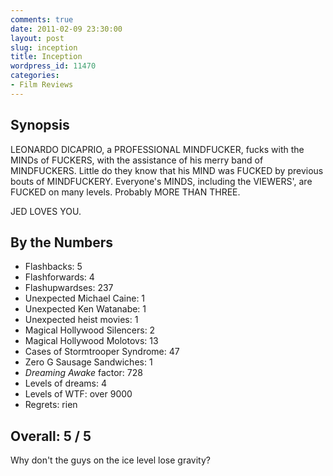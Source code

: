 ```yaml
---
comments: true
date: 2011-02-09 23:30:00
layout: post
slug: inception
title: Inception
wordpress_id: 11470
categories:
- Film Reviews
---
```


## Synopsis

LEONARDO DICAPRIO, a PROFESSIONAL MINDFUCKER, fucks with the MINDs of FUCKERS, with the assistance of his merry band of MINDFUCKERS.  Little do they know that his MIND was FUCKED by previous bouts of MINDFUCKERY.  Everyone's MINDS, including the VIEWERS', are FUCKED on many levels.  Probably MORE THAN THREE.

JED LOVES YOU.

## By the Numbers

  * Flashbacks: 5
  * Flashforwards: 4
  * Flashupwardses: 237
  * Unexpected Michael Caine: 1
  * Unexpected Ken Watanabe: 1
  * Unexpected heist movies: 1
  * Magical Hollywood Silencers: 2
  * Magical Hollywood Molotovs: 13
  * Cases of Stormtrooper Syndrome: 47
  * Zero G Sausage Sandwiches: 1
  * _Dreaming Awake_ factor: 728
  * Levels of dreams: 4
  * Levels of WTF: over 9000
  * Regrets: rien

## Overall: 5 / 5

Why don't the guys on the ice level lose gravity?
